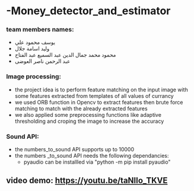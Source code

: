 # -Money_detector_and_estimator
### team members names:
- يوسف محمود علي
- وليد اسامة جلال
- محمود محمد جمال الدین عبد السمیع عبد الفتاح
- عبد الرحمن ناصر العوضى
### Image processing:
- the project idea is to perform feature matching on the input image with some features extracted from templates of all values of currancy
- we used ORB function in Opencv to extract features then brute force matching to match with the already extracted features 
- we also applied some preprocessing functions like adaptive thresholding and croping the image to increase the accuracy 
### Sound API:
- the numbers_to_sound API supports up to 10000
- the numbers _to_sound API needs the following dependancies:
    - pyaudio can be installled via "python -m pip install pyaudio"
## video demo: https://youtu.be/taNlIo_TKVE